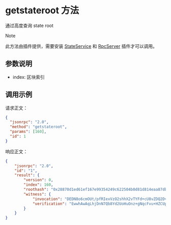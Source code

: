 # getstateroot 方法

通过高度查询 state root

> [!Note]
>
> 此方法由插件提供，需要安装 [StateService](https://github.com/neo-project/neo-plugins/releases) 和 [RpcServer](https://github.com/neo-project/neo-modules/releases) 插件才可以调用。

## 参数说明

- index: 区块索引

## 调用示例

请求正文：

```json
{
  "jsonrpc": "2.0",
  "method": "getstateroot",
  "params": [160],
  "id": 1
}
```

响应正文：

```json
{
    "jsonrpc": "2.0",
    "id": "1",
    "result": {
        "version": 0,
        "index": 160,
        "roothash": "0x28870d1ed61ef167e99354249c622504b0d81d814eaa87dbf8612c91b9b303b7",
        "witness": {
            "invocation": "DEDN8o6cmOUt/pfRIexVzO2shhX2vTYFd+cU8vZDQ2Dvn3pe/vHcYOSlY3lPRKecb5zBuLCqaKSvZsC1FAbT00dWDEDoPojyFw66R+pKQsOy0MFmeBBgaC6Z1XGLAigVDHi2VuhAxfpwFpXSTUv3Uv5cIOY+V5g40+2zpU19YQIAWyOJDEDPfitQTjK90KnrloPXKvgTNFPn1520dxDCzQxhl/Wfp7S8dW91/3x3GrF1EaIi32aJtF8W8jUH1Spr/ma66ISs",
            "verification": "EwwhAwAqLhjDnN7Qb8Yd2UoHuOnz+gNqcFvu+HZCUpVOgtDXDCECAM1gQDlYokm5qzKbbAjI/955zDMJc2eji/a1GIEJU2EMIQKXhyDsbFxYdeA0d+FsbZj5AQhamA13R64ysGgh19j6UwwhA8klCeQozdf3pP3UqXxniRC0DxRl3d5PBJ9zJa8zgHkpFAtBE43vrw=="
        }
    }
}
```